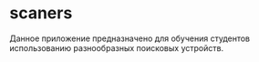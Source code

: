# scaners
Данное приложение предназначено для обучения студентов использованию разнообразных поисковых устройств.
